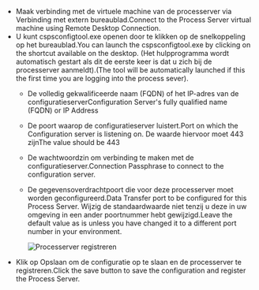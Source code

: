 * <span data-ttu-id="a8fac-101">Maak verbinding met de virtuele machine van de processerver via Verbinding met extern bureaublad.</span><span class="sxs-lookup"><span data-stu-id="a8fac-101">Connect to the Process Server virtual machine using Remote Desktop Connection.</span></span>
* <span data-ttu-id="a8fac-102">U kunt cspsconfigtool.exe openen door te klikken op de snelkoppeling op het bureaublad.</span><span class="sxs-lookup"><span data-stu-id="a8fac-102">You can launch the cspsconfigtool.exe by clicking on the shortcut available on the desktop.</span></span> <span data-ttu-id="a8fac-103">(Het hulpprogramma wordt automatisch gestart als dit de eerste keer is dat u zich bij de processerver aanmeldt).</span><span class="sxs-lookup"><span data-stu-id="a8fac-103">(The tool will be automatically launched if this the first time you are logging into the process sever).</span></span>
  - <span data-ttu-id="a8fac-104">De volledig gekwalificeerde naam (FQDN) of het IP-adres van de configuratieserver</span><span class="sxs-lookup"><span data-stu-id="a8fac-104">Configuration Server's fully qualified name (FQDN) or IP Address</span></span>
  - <span data-ttu-id="a8fac-105">De poort waarop de configuratieserver luistert.</span><span class="sxs-lookup"><span data-stu-id="a8fac-105">Port on which the Configuration server is listening on.</span></span> <span data-ttu-id="a8fac-106">De waarde hiervoor moet 443 zijn</span><span class="sxs-lookup"><span data-stu-id="a8fac-106">The value should be 443</span></span>
  - <span data-ttu-id="a8fac-107">De wachtwoordzin om verbinding te maken met de configuratieserver.</span><span class="sxs-lookup"><span data-stu-id="a8fac-107">Connection Passphrase to connect to the configuration server.</span></span>
  - <span data-ttu-id="a8fac-108">De gegevensoverdrachtpoort die voor deze processerver moet worden geconfigureerd.</span><span class="sxs-lookup"><span data-stu-id="a8fac-108">Data Transfer port to be configured for this Process Server.</span></span> <span data-ttu-id="a8fac-109">Wijzig de standaardwaarde niet tenzij u deze in uw omgeving in een ander poortnummer hebt gewijzigd.</span><span class="sxs-lookup"><span data-stu-id="a8fac-109">Leave the default value as is unless you have changed it to a different port number in your environment.</span></span>

    ![Processerver registreren](./media/site-recovery-vmware-register-process-server/register-ps.png)
* <span data-ttu-id="a8fac-111">Klik op Opslaan om de configuratie op te slaan en de processerver te registreren.</span><span class="sxs-lookup"><span data-stu-id="a8fac-111">Click the save button to save the configuration and register the Process Server.</span></span>
